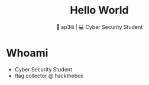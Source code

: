 <div align="center">
  <h1>Hello World</h1>
</div>

<div align="center">
  <p> 🐲 ap3ili &#124; 💻 Cyber Security Student </p>
</div>

# Whoami
- Cyber Security Student
- flag collector @ hackthebox
